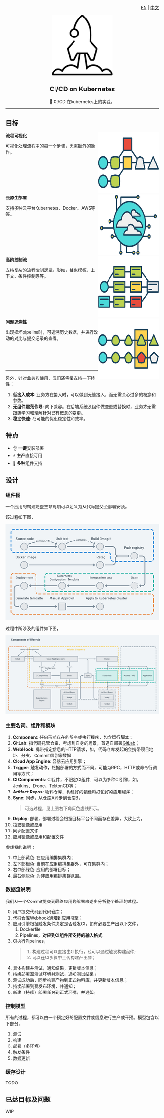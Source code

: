 <div align="right">

[EN](../README.md) | [中文](./docs/README_ZH.md)

</div>

<div align="center">
    <img src="./asserts/images/rocket.svg" width="200" height="200">

## CI/CD on Kubernetes

:rocket: CI/CD 在kubernetes上的实践。
</div>

---

## 目标

<img align="right" src="./asserts/images/end-to-end.svg" width="200" height="200">

**流程可视化**

可视化处理流程中的每一个步骤，无需额外的操作。

<br/><br/><br/><br/><br/><br/>

<img align="right" src="./asserts/images/cloud-native.svg" width="200" height="200">

**云原生部署**

支持多种云平台Kubernetes、Docker、AWS等等。

<br/><br/><br/><br/><br/><br/>

<img align="right" src="./asserts/images/complex-workflow.svg" width="200" height="200">

**高阶控制流**

支持复杂的流程控制逻辑，形如，抽象模板、上下文、条件控制等等。

<br/><br/><br/><br/><br/><br/>

<img align="right" src="./asserts/images/traceability.svg" width="200" height="200">

**问题追溯性**

出现损坏pipeline时，可追溯历史数据，并进行改动的对比与提交记录的查看。

<br/><br/><br/><br/>

---

另外，针对业务的使用，我们还需要支持一下特性：
1. **低接入成本**: 业务方在接入时，可以做到无缝接入，而无需关心过多的概念和参数。
2. **无组件震荡传导**: 向下兼容。在后端系统及组件做变更或替换时，业务方无需跟随学习和理解针对已有概念的变更。
3. **稳定快速**: 尽可能的优化稳定性和效率。

## 特点

* 👌 **一键**安装部署
* ️⚡️️ **生产**直接可用
* 🌱 **多种**组件支持

## 设计

### 组件图

一个应用的构建完整生命周期可以定义为从代码提交至部署安装。

该过程如下图，
<div align="center">

![过程图示](./asserts/images/process.png)

</div>

过程中所涉及的组件如下图，

<div align="center">

![组件概况](./asserts/images/lifecycle.png)

</div>

### 主要名词、组件和模块

1. **Component**: 任何形式存在的服务或执行程序，包含运行脚本；
2. **GitLab**: 指代码托管仓库，考虑到自身的场景，首选自部署[GitLab](https://gitlab.com)；
3. **WebHook**: 携带指定信息的HTTP请求，如，代码仓库发起的会携带项目地址、分支、Commit信息等数据；
4. **Cloud App Engine**: 容器云应用引擎；
5. **Trigger**: 触发动作，根据部署的方式而不同，可能为RPC，HTTP或命令行调用等方式；
6. **CI Components**: CI组件，不限定CI组件，可以为多种CI引擎，如，Jenkins、Drone、TektonCD等；
7. **Artifact Repos**: 物料仓库，构建好的镜像和打包好的应用程序；
8. **Sync**: 同步，从仓库A同步到仓库B，
   > 可选过程，见上图右下角灰色虚线所示。
9.  **Deploy**: 部署，部署过程会根据目标平台不同而存在差异，大致上为，
   1.  拉取镜像或应用
   2.  同步配置文件
   3.  应用镜像或应用和配置文件

虚线框的说明：
1. 中上部黄色: 在应用编排集群内；
2. 左下部橙色: 当前在应用编排集群外，可在集群内；
3. 右中部绿色: 应用的部署目标；
4. 最右侧灰色: 为非应用编排集群范围。

### 数据流说明

我们从一个Commit提交到最终应用的部署来逐步分析整个处理的过程。

0. 用户提交代码到代码仓库；
1. 代码仓库Webhook通知到应用引擎；
2. 应用引擎根据触发条件决定是否触发CI，如有必要生产出以下文件，
    1. Dockerfile
    2. Pipelines，**对应到CI组件所支持的输入格式**
3. CI执行Pipelines，
   > 1. 构建过程可以直接由CI执行，也可以通过触发构建组件;
   > 2. 可以在CI步骤中上传构建产出物；
4. 具体构建并测试，通知结果，更新版本信息；
5. 持续部署至测试环境并测试，通知测试结果；
6. 测试成功后，同步构建产物到正式物料库，并更新版本信息；
7. 持续部署到预发布环境，并通知；
8. 新建（持续）部署任务到正式环境，并通知。

### 控制模型

所有的过程，都可以由一个预定好的配置文件或信息进行生产或干预。模型包含以下部分，
1. 测试
2. 构建
3. 部署（多环境）
4. 触发条件
5. 数据更新

### 缓存设计

TODO

## 已达目标及问题

WIP